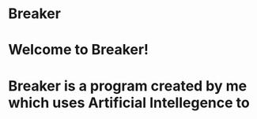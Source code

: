 # Breaker
# Welcome to Breaker!
# Breaker is a program created by me which uses Artificial Intellegence to 
